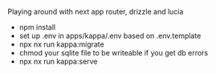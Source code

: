 Playing around with next app router, drizzle and lucia

* npm install
* set up .env in apps/kappa/.env based on .env.template
* npx nx run kappa:migrate
* chmod your sqlite file to be writeable if you get db errors
* npx nx run kappa:serve
